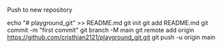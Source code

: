 Push to new repository

echo "# playground_git" >> README.md
git init
git add README.md
git commit -m "first commit"
git branch -M main
git remote add origin https://github.com/cristhian2121/playground_git.git
git push -u origin main
